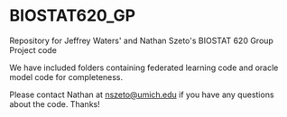 # BIOSTAT620_GP
Repository for Jeffrey Waters' and Nathan Szeto's BIOSTAT 620 Group Project code

We have included folders containing federated learning code and oracle model code for completeness.

Please contact Nathan at nszeto@umich.edu if you have any questions about the code. Thanks!

